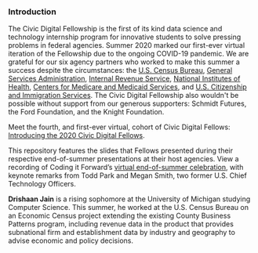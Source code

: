 ### Introduction
The Civic Digital Fellowship is the first of its kind data science and technology internship program for innovative students to solve pressing problems in federal agencies. Summer 2020 marked our first-ever virtual iteration of the Fellowship due to the ongoing COVID-19 pandemic. We are grateful for our six agency partners who worked to make this summer a success despite the circumstances: the [U.S. Census Bureau](https://www.census.gov), [General Services Administration](https://www.gsa.gov), [Internal Revenue Service](https://www.irs.gov/), [National Institutes of Health](https://www.nih.gov), [Centers for Medicare and Medicaid Services](https://www.cms.gov/), and [U.S. Citizenship and Immigration Services](https://www.uscis.gov/). The Civic Digital Fellowship also wouldn't be possible without support from our generous supporters: Schmidt Futures, the Ford Foundation, and the Knight Foundation.

Meet the fourth, and first-ever virtual, cohort of Civic Digital Fellows: [Introducing the 2020 Civic Digital Fellows](https://blog.codingitforward.com/introducing-the-2020-civic-digital-fellows-28e28b16eddb).

This repository features the slides that Fellows presented during their respective end-of-summer presentations at their host agencies. View a recording of Coding it Forward’s [virtual end-of-summer celebration](https://www.youtube.com/watch?v=fZFwDBSd_NU), with keynote remarks from Todd Park and Megan Smith, two former U.S. Chief Technology Officers.

**Drishaan Jain** is a rising sophomore at the University of Michigan studying Computer Science. This summer, he worked at the U.S. Census Bureau on an Economic Census project extending the existing County Business Patterns program, including revenue data in the product that provides subnational firm and establishment data by industry and geography to advise economic and policy decisions.
